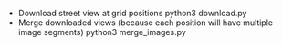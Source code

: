 * Download street view at grid positions
python3 download.py
* Merge downloaded views (because each position will have multiple image segments)
python3 merge_images.py